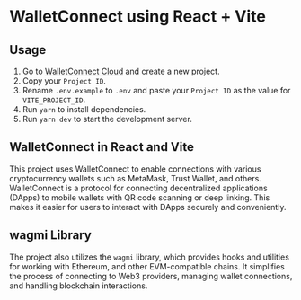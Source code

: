 # WalletConnect using React + Vite

## Usage

1. Go to [WalletConnect Cloud](https://cloud.walletconnect.com) and create a new project.
2. Copy your `Project ID`.
3. Rename `.env.example` to `.env` and paste your `Project ID` as the value for `VITE_PROJECT_ID`.
4. Run `yarn` to install dependencies.
5. Run `yarn dev` to start the development server.

## WalletConnect in React and Vite

This project uses WalletConnect to enable connections with various cryptocurrency wallets such as MetaMask, Trust Wallet, and others. WalletConnect is a protocol for connecting decentralized applications (DApps) to mobile wallets with QR code scanning or deep linking. This makes it easier for users to interact with DApps securely and conveniently.

## wagmi Library

The project also utilizes the `wagmi` library, which provides hooks and utilities for working with Ethereum, and other EVM-compatible chains. It simplifies the process of connecting to Web3 providers, managing wallet connections, and handling blockchain interactions.
